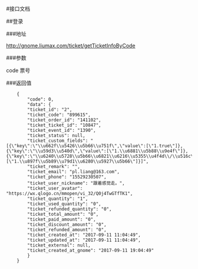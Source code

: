 #接口文档

##登录

###地址

http://gnome.liumax.com/ticket/getTicketInfoByCode

###参数

code 票号

###返回值

        {
            "code": 0,
            "data": {
            "ticket_id": "2",
            "ticket_code": "899615",
            "ticket_order_id": "141102",
            "ticket_ticket_id": "10847",
            "ticket_event_id": "1390",
            "ticket_status": null,
            "ticket_custom_fields": "[{\"key\":\"\\u662f\\u5426\\u5b66\\u751f\",\"value\":[\"1.true\"]},{\"key\":\"\\u59d3\\u540d\",\"value\":[\"1.\\u6881\\u5b88\\u9e4f\"]},{\"key\":\"\\u6240\\u5728\\u5b66\\u6821\\u6216\\u5355\\u4f4d\\/\\u516c\\u53f8\\u540d\\u79f0\",\"value\":[\"1.\\u897f\\u5b89\\u79d1\\u6280\\u5927\\u5b66\"]}]",
            "ticket_remark": "",
            "ticket_email": "pl.liang@163.com",
            "ticket_phone": "15529230507",
            "ticket_user_nickname": "跟着感觉走。",
            "ticket_user_avatar": "https://wx.qlogo.cn/mmopen/vi_32/Q0j4TwGTfTK1",
            "ticket_quantity": "1",
            "ticket_used_quantity": "0",
            "ticket_refunded_quantity": "0",
            "ticket_total_amount": "0",
            "ticket_paid_amount": "0",
            "ticket_discount_amount": "0",
            "ticket_refunded_amount": "0",
            "ticket_created_at": "2017-09-11 11:04:49",
            "ticket_updated_at": "2017-09-11 11:04:49",
            "ticket_external": null,
            "ticket_created_at_gnome": "2017-09-11 19:04:49"
            }
        }
